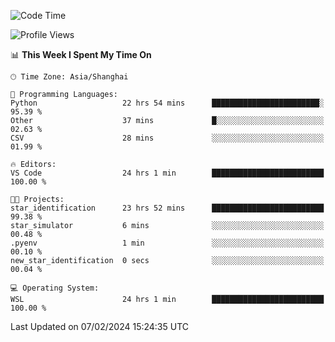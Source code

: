 <!--START_SECTION:waka-->
![Code Time](http://img.shields.io/badge/Code%20Time-1%2C507%20hrs%2028%20mins-blue)

![Profile Views](http://img.shields.io/badge/Profile%20Views-0-blue)

📊 **This Week I Spent My Time On** 

```text
🕑︎ Time Zone: Asia/Shanghai

💬 Programming Languages: 
Python                   22 hrs 54 mins      ████████████████████████░   95.39 % 
Other                    37 mins             █░░░░░░░░░░░░░░░░░░░░░░░░   02.63 % 
CSV                      28 mins             ░░░░░░░░░░░░░░░░░░░░░░░░░   01.99 % 

🔥 Editors: 
VS Code                  24 hrs 1 min        █████████████████████████   100.00 % 

🐱‍💻 Projects: 
star_identification      23 hrs 52 mins      █████████████████████████   99.38 % 
star_simulator           6 mins              ░░░░░░░░░░░░░░░░░░░░░░░░░   00.48 % 
.pyenv                   1 min               ░░░░░░░░░░░░░░░░░░░░░░░░░   00.10 % 
new_star_identification  0 secs              ░░░░░░░░░░░░░░░░░░░░░░░░░   00.04 % 

💻 Operating System: 
WSL                      24 hrs 1 min        █████████████████████████   100.00 % 
```


 Last Updated on 07/02/2024 15:24:35 UTC
<!--END_SECTION:waka-->